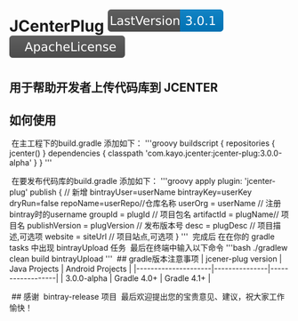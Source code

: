 # JCenterPlug [![](https://github.com/kayoSun/resource/blob/master/svgs/download3.0.0-alpha.svg)]() [![](https://github.com/kayoSun/resource/blob/master/svgs/apachelicense.svg)](LICENSE.txt)

## 用于帮助开发者上传代码库到 JCENTER

## 如何使用
  在主工程下的build.gradle 添加如下：
  '''groovy
  buildscript {
    repositories {
        jcenter()
    }
    dependencies {
        classpath 'com.kayo.jcenter:jcenter-plug:3.0.0-alpha'
    }
  }
  '''
  
  在要发布代码库的build.gradle 添加如下：
  '''groovy
  apply plugin: 'jcenter-plug'
  publish { // 新增
    bintrayUser=userName
    bintrayKey=userKey
    dryRun=false
    repoName=userRepo//仓库名称
    userOrg = userName // 注册bintray时的username
    groupId = plugId // 项目包名
    artifactId = plugName// 项目名
    publishVersion = plugVersion // 发布版本号
    desc = plugDesc // 项目描述,可选项
    website = siteUrl // 项目站点,可选项
  }
  '''
  完成后 在在你的 gradle tasks 中出现 bintrayUpload 任务
  最后在终端中输入以下命令
  '''bash
  ./gradlew clean build bintrayUpload
  '''
  ## gradle版本注意事项
| jcener-plug version | Java Projects | Android Projects |
|---------------------|---------------|------------------|
| 3.0.0-alpha         | Gradle 4.0+   | Gradle 4.1+      |

  ## 感谢
  bintray-release 项目
  最后欢迎提出您的宝贵意见、建议，祝大家工作愉快！
